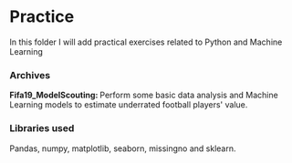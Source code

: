 # Practice
In this folder I will add practical exercises related to Python and Machine Learning

### Archives

<b> Fifa19_ModelScouting:  </b> Perform some basic data analysis and Machine Learning models to estimate underrated football players' value. 


### Libraries used

Pandas, numpy, matplotlib, seaborn, missingno and sklearn.
